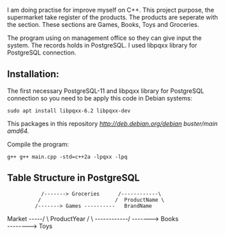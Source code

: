 I am doing practise for improve myself on C++. This project purpose, the supermarket take register of the products. The products are seperate with the section. These sections are Games, Books, Toys and Groceries. 

The program using on management office so they can give input the system. The records holds in PostgreSQL. I used libpqxx library for PostgreSQL connection. 


## Installation:

The first necessary PostgreSQL-11 and libpqxx library for PostgreSQL connection so you need to be apply this code in Debian systems:

```
sudo apt install libpqxx-6.2 libpqxx-dev
```

This packages in this repository *http://deb.debian.org/debian buster/main amd64.*

Compile the program:


```
g++ g++ main.cpp -std=c++2a -lpqxx -lpq
```


## Table Structure in PostgreSQL

	          
			   /-------> Groceries      /------------\
			  /                        /  ProductName \
	         /-------> Games ----------   BrandName
Market -----/                          \  ProductYear /
            \                           \------------/
			 \-------> Books
			  \
			   \--------> Toys
